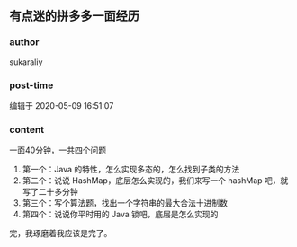 ## 有点迷的拼多多一面经历
### author 
sukaraliy
### post-time 

编辑于  2020-05-09 16:51:07
### content 
<div class="post-topic-des nc-post-content">
 <div>
  一面40分钟，一共四个问题
 </div>
 <div>
  <ol>
   <li>
    第一个：Java 的特性，怎么实现多态的，怎么找到子类的方法
   </li>
   <li>
    第二个：说说 HashMap，底层怎么实现的，我们来写一个 hashMap 吧，就写了二十多分钟
   </li>
   <li>
    第三个：写个算法题，找出一个字符串的最大合法十进制数
   </li>
   <li>
    第四个：说说你平时用的 Java 锁吧，底层是怎么实现的
   </li>
  </ol>
  <div>
   完，我琢磨着我应该是完了。
  </div>
 </div>
</div>
